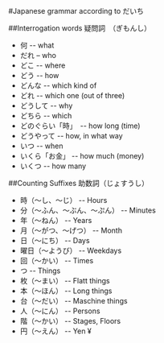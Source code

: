 #Japanese grammar according to だいち

##Interrogation words 疑問詞　（ぎもんし）
* 何 -- what
* だれ – who
* どこ -- where
* どう -- how
* どんな -- which kind of
* どれ -- which one (out of three)
* どうして -- why
* どちら -- which
* どのぐらい「時」　-- how long (time)
* どうやって -- how, in what way
* いつ -- when
* いくら「お金」 -- how much (money)
* いくつ -- how many

##Counting Suffixes 助数詞（じょすうし）
* 時（〜し、〜じ） -- Hours
* 分（〜ふん、〜ぶん、〜ぷん） -- Minutes
* 年（〜ねん） -- Years
* 月（〜がつ、〜げつ） -- Month
* 日（〜にち） -- Days
* 曜日（〜ようび） -- Weekdays
* 回（〜かい） -- Times
* つ -- Things
* 枚（〜まい） -- Flatt things
* 本（〜ほん） -- Long things
* 台（〜だい） -- Maschine things
* 人（〜にん） -- Persons
* 階（〜かい） -- Stages, Floors
* 円（〜えん） -- Yen ¥